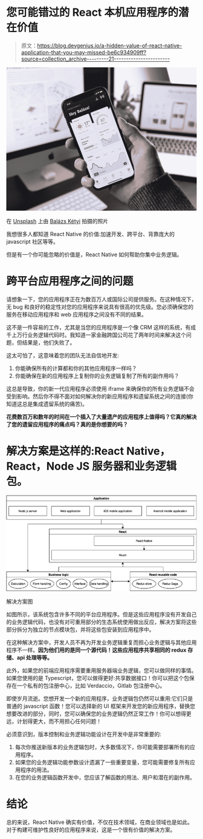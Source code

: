 # 您可能错过的 React 本机应用程序的潜在价值

> 原文：<https://blog.devgenius.io/a-hidden-value-of-react-native-application-that-you-may-missed-be6c934909ff?source=collection_archive---------21----------------------->

![](img/30d3fac87e58311488e83ddc47339244.png)

在 [Unsplash](https://unsplash.com?utm_source=medium&utm_medium=referral) 上由 [Balázs Kétyi](https://unsplash.com/@balazsketyi?utm_source=medium&utm_medium=referral) 拍摄的照片

我想很多人都知道 React Native 的价值:加速开发、跨平台、背靠庞大的 javascript 社区等等。

但是有一个你可能忽略的价值是，React Native 如何帮助你集中业务逻辑。

# 跨平台应用程序之间的问题

请想象一下，您的应用程序正在为数百万人或国际公司提供服务。在这种情况下，无 bug 和良好的稳定性对您的应用程序来说具有很高的优先级。您必须确保您的服务在移动应用程序和 web 应用程序之间没有不同的结果。

这不是一件容易的工作，尤其是当您的应用程序是一个像 CRM 这样的系统，有成千上万行业务逻辑代码时。我知道一家金融跨国公司花了两年时间来解决这个问题，但结果是，他们失败了。

这太可怕了，这意味着您的团队无法自信地开发:

1.  你能确保所有的计算都和你的其他应用程序一样吗？
2.  你能确保在新的应用程序上复制你的业务逻辑复制了所有的副作用吗？

这总是导致，你的新一代应用程序必须使用 iframe 来确保你的所有业务逻辑不会受到影响。然后你不得不面对如何解决你的新应用程序和遗留系统之间的连接(你知道这总是集成遗留系统的痛苦)。

**花费数百万和数年的时间在一个插入了大量遗产的应用程序上值得吗？它真的解决了您的遗留应用程序的痛点吗？真的是你想要的吗？**

# 解决方案是这样的:React Native，React，Node JS 服务器和业务逻辑包。

![](img/159964b0573a8cdd1d9d1a7966aa7336.png)

解决方案图

如图所示，该系统包含许多不同的平台应用程序。但是这些应用程序没有开发自己的业务逻辑代码，也没有对可重用部分的生态系统使用做出反应，解决方案将这些部分拆分为独立的节点模块包，并将这些包安装到应用程序中。

在这种解决方案中，开发人员不再为开发业务逻辑重复而担心业务逻辑与其他应用程序不一样。**因为他们用的是同一个源代码！这些应用程序共享相同的 redux 存储、api 处理等等。**

此外，如果您的前端应用程序需要重用服务器端业务逻辑，您可以做同样的事情。如果您使用的是 Typescript，您可以做得更好:共享数据接口！你可以把这个包保存在一个私有的包注册中心，比如 Verdaccio，Gitlab 包注册中心。

即使岁月流逝。您想开发一个新的应用程序，业务逻辑包仍然可以重用:它们只是普通的 javascript 函数！您可以选择新的 UI 框架来开发您的新应用程序，替换您想要改进的部分，同时，您可以确保您的业务逻辑仍然正常工作！你可以想得更远，计划得更大，而不用担心任何问题！

必须意识到，版本控制和业务逻辑功能设计在开发中是非常重要的:

1.  每次你推送新版本的业务逻辑包时，大多数情况下，你可能需要部署所有的应用程序。
2.  如果您的业务逻辑功能参数设计遗漏了一些重要变量，您可能需要修复所有应用程序的用法。
3.  在您的业务逻辑函数开发中，您应该了解函数的用法、用户和潜在的副作用。

# 结论

总的来说，React Native 确实有价值，不仅在技术领域，在商业领域也是如此。对于构建可维护性良好的应用程序来说，这是一个很有价值的解决方案。